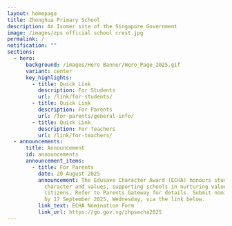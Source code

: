```yaml
---
layout: homepage
title: Zhonghua Primary School
description: An Isomer site of the Singapore Government
image: /images/zps official school crest.jpg
permalink: /
notification: ""
sections:
  - hero:
      background: /images/Hero Banner/Hero_Page_2025.gif
      variant: center
      key_highlights:
        - title: Quick Link
          description: For Students
          url: /link/for-students/
        - title: Quick Link
          description: For Parents
          url: /for-parents/general-info/
        - title: Quick Link
          description: For Teachers
          url: /link/for-teachers/
  - announcements:
      title: Announcement
      id: announcements
      announcement_items:
        - title: For Parents
          date: 20 August 2025
          announcement: The Edusave Character Award (ECHA) honours students with exemplary
            character and values, supporting schools in nurturing values-driven
            citizens. Refer to Parents Gateway for details. Submit nominations
            by 17 September 2025, Wednesday, via the link below.
          link_text: ECHA Nomination Form
          link_url: https://go.gov.sg/zhpsecha2025
---
```

